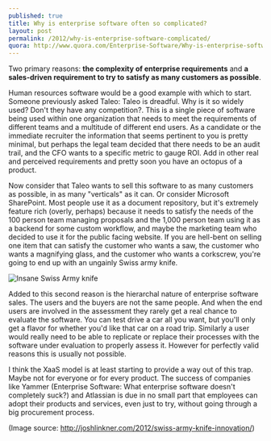 ```yaml
---
published: true
title: Why is enterprise software often so complicated?
layout: post
permalink: /2012/why-is-enterprise-software-complicated/
quora: http://www.quora.com/Enterprise-Software/Why-is-enterprise-software-often-so-complicated/answer/Ben-Lopatin
---
```


Two primary reasons: **the complexity of enterprise requirements** and
**a sales-driven requirement to try to satisfy as many customers as
possible**.

Human resources software would be a good example with which to start.
Someone previously asked Taleo: Taleo is dreadful. Why is it so widely
used? Don't they have any competition?. This is a single piece of
software being used within one organization that needs to meet the
requirements of different teams and a multitude of different end users.
As a candidate or the immediate recruiter the information that seems
pertinent to you is pretty minimal, but perhaps the legal team decided
that there needs to be an audit trail, and the CFO wants to a specific
metric to gauge ROI. Add in other real and perceived requirements and
pretty soon you have an octopus of a product.

Now consider that Taleo wants to sell this software to as many customers
as possible, in as many "verticals" as it can. Or consider Microsoft
SharePoint. Most people use it as a document repository, but it's
extremely feature rich (overly, perhaps) because it needs to satisfy the
needs of the 100 person team managing proposals and the 1,000 person
team using it as a backend for some custom workflow, and maybe the
marketing team who decided to use it for the public facing website. If
you are hell-bent on selling one item that can satisfy the customer who
wants a saw, the customer who wants a magnifying glass, and the customer
who wants a corkscrew, you're going to end up with an ungainly Swiss
army knife.

![Insane Swiss Army knife](http://qph.cf.quoracdn.net/main-qimg-8a3171bf61a55e9e61e25f0355613dd0)

Added to this second reason is the hierarchal nature of enterprise
software sales. The users and the buyers are not the same people. And
when the end users are involved in the assessment they rarely get a real
chance to evaluate the software. You can test drive a car all you want,
but you'll only get a flavor for whether you'd like that car on a road
trip. Similarly a user would really need to be able to replicate or
replace their processes with the software under evaluation to properly
assess it. However for perfectly valid reasons this is usually not
possible.

I think the XaaS model is at least starting to provide a way out of this
trap. Maybe not for everyone or for every product. The success of
companies like Yammer (Enterprise Software: What enterprise software
doesn't completely suck?) and Atlassian is due in no small part that
employees can adopt their products and services, even just to try,
without going through a big procurement process.

(Image source: http://joshlinkner.com/2012/swiss-army-knife-innovation/)

